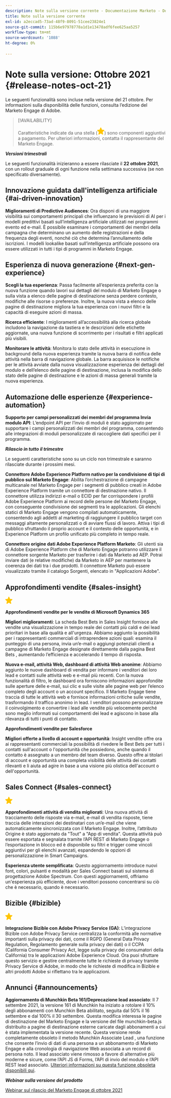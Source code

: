 ```yaml
---
description: Note sulla versione corrente - Documentazione Marketo - Documentazione del prodotto
title: Note sulla versione corrente
exl-id: a2eccad5-73ad-48f9-8091-51cee23824e1
source-git-commit: 115b6e97978778a1d1e13478adf6fee625aa5257
workflow-type: tm+mt
source-wordcount: '1088'
ht-degree: 0%

---
```


# Note sulla versione: Ottobre 2021 {#release-notes-oct-21}

Le seguenti funzionalità sono incluse nella versione del 21 ottobre. Per informazioni sulla disponibilità delle funzioni, consulta l’edizione del Marketo Engage di Adobe.

>[!AVAILABILITY]
>
>Caratteristiche indicate da una stella (![](assets/yellow-star.png)) sono componenti aggiuntivi a pagamento. Per ulteriori informazioni, contatta il rappresentante del Marketo Engage.

**_Versioni trimestrali_**

Le seguenti funzionalità inizieranno a essere rilasciate il **22 ottobre 2021**, con un rollout graduale di ogni funzione nella settimana successiva (se non specificato diversamente).

## Innovazione guidata dall&#39;intelligenza artificiale {#ai-driven-innovation}

**Miglioramenti di Predictive Audiences**: Ora disponi di una maggiore visibilità sui comportamenti principali che influenzano le previsioni di AI per i modelli predittivi basati sull’intelligenza artificiale utilizzati nei programmi evento ed e-mail. È possibile esaminare i comportamenti dei membri della campagna che determinano un aumento delle registrazioni e della frequenza degli eventi, nonché ciò che determina l’annullamento delle iscrizioni. I modelli lookalike basati sull’intelligenza artificiale possono ora essere utilizzati in tutti i tipi di programmi in Marketo Engage.

## Esperienza di nuova generazione {#next-gen-experience}

**Scegli la tua esperienza**: Passa facilmente all’esperienza preferita con la nuova funzione quando lavori sui dettagli del modulo di Marketo Engage o sulla vista a elenco delle pagine di destinazione senza perdere contesto, modifiche alle risorse o preferenze. Inoltre, la nuova vista a elenco delle pagine di destinazione migliora la tua esperienza con i nuovi filtri e la capacità di eseguire azioni di massa.

**Ricerca efficiente**: I miglioramenti all’accessibilità alla ricerca globale includono la navigazione da tastiera e le descrizioni delle etichette aggiornate, una nuova funzione di scorrimento per i risultati e filtri applicati più visibili.

**Monitorare le attività**: Monitora lo stato delle attività in esecuzione in background della nuova esperienza tramite la nuova barra di notifica delle attività nella barra di navigazione globale. La barra acquisisce le notifiche per le attività avviate dalla nuova visualizzazione esperienza dei dettagli del modulo e dell’elenco delle pagine di destinazione, inclusa la modifica dello stato delle pagine di destinazione e le azioni di massa generali tramite la nuova esperienza.

## Automazione delle esperienze {#experience-automation}

**Supporto per campi personalizzati dei membri del programma Invia modulo API**: L’endpoint API per l’invio di moduli è stato aggiornato per supportare i campi personalizzati dei membri del programma, consentendo alle integrazioni di moduli personalizzate di raccogliere dati specifici per il programma.

**_Rilascio in tutto il trimestre_**

Le seguenti caratteristiche sono su un ciclo non trimestrale e saranno rilasciate durante i prossimi mesi.

**Connettore Adobe Experience Platform nativo per la condivisione di tipi di pubblico sul Marketo Engage**: Abilita l’orchestrazione di campagne multicanale nel Marketo Engage per i segmenti di pubblico creati in Adobe Experience Platform tramite un connettore di destinazione nativo. Il connettore utilizza indirizzi e-mail o ECID per far corrispondere i profili Adobe Experience Platform ai record delle persone del Marketo Engage, con conseguente condivisione dei segmenti tra le applicazioni. Gli elenchi statici di Marketo Engage vengono compilati automaticamente, consentendo agli addetti al marketing di raggiungere il pubblico target con messaggi altamente personalizzati o di avviare flussi di lavoro. Attiva i tipi di pubblico sfruttando il proprio account e il contesto delle opportunità, e in Experience Platform un profilo unificato più completo in tempo reale.

**Connettore origine dati Adobe Experience Platform Marketo**: Gli utenti sia di Adobe Experience Platform che di Marketo Engage potranno utilizzare il connettore sorgente Marketo per trasferire i dati da Marketo ad AEP. Potrai inviare dati (e relative modifiche) da Marketo in AEP per mantenere la coerenza dei dati tra i due prodotti. Il connettore Marketo può essere visualizzato tramite il catalogo Sorgenti, elencato in &quot;Applicazioni Adobe&quot;.

## Approfondimenti vendite {#sales-insight}

![(stella)](assets/yellow-star.png)

**Approfondimenti vendite per le vendite di Microsoft Dynamics 365**

**Migliori miglioramenti**: La scheda Best Bets in Sales Insight fornisce alle vendite una visualizzazione in tempo reale dei contatti più caldi e dei lead prioritari in base alla qualità e all&#39;urgenza. Abbiamo aggiunto la possibilità per i rappresentanti commerciali di intraprendere azioni quali: esamina il punteggio di una persona, invia un’e-mail o aggiungi potenziali clienti a campagne di Marketo Engage designate direttamente dalla pagina Best Bets , aumentando l’efficienza e accelerando il tempo di risposta.

**Nuova e-mail, attività Web, dashboard di attività Web anonime**: Abbiamo aggiunto le nuove dashboard di vendita per informare i venditori dei loro lead e contatti sulle attività web e e-mail più recenti. Con la nuova funzionalità di filtro, le dashboard ora forniscono informazioni approfondite sulle aperture delle e-mail, sui clic e sulle visite alle pagine web per l’elenco completo degli account o un account specifico. Il Marketo Engage tiene traccia di tutte le attività web e fornisce informazioni critiche sulle vendite, trasformando il traffico anonimo in lead. I venditori possono personalizzare il coinvolgimento e convertire i lead alle vendite più velocemente perché sono meglio informati sui comportamenti dei lead e agiscono in base alla rilevanza di tutti i punti di contatto.

**Approfondimenti vendite per Salesforce**

**Migliori offerte a livello di account e opportunità**: Insight vendite offre ora ai rappresentanti commerciali la possibilità di rivedere le Best Bets per tutti i contatti sull&#39;account o l&#39;opportunità che possiedono, anche quando il contatto è assegnato a un membro del team diverso. Questo offre ai titolari di account e opportunità una completa visibilità delle attività dei contatti rilevanti e li aiuta ad agire in base a una visione più olistica dell&#39;account o dell&#39;opportunità.

## Sales Connect {#sales-connect}

![(stella)](assets/yellow-star.png)

**Approfondimenti attività di vendita migliorati**: Una nuova attività di tracciamento delle risposte via e-mail, e-mail di vendita risposte, tiene traccia delle interazioni dei destinatari con un’e-mail che viene automaticamente sincronizzata con il Marketo Engage. Inoltre, l’attributo Origine è stato aggiornato da &quot;Tout&quot; a &quot;App di vendita&quot;. Questa attività può essere esportata e segnalata tramite l’API REST di Marketo Engage o l’esportazione in blocco ed è disponibile su filtri e trigger come vincoli aggiuntivi per gli elenchi avanzati, espandendo le opzioni di personalizzazione in Smart Campaigns.

**Esperienza utente semplificata**: Questo aggiornamento introduce nuovi font, colori, pulsanti e modalità per Sales Connect basati sul sistema di progettazione Adobe Spectrum. Con questi aggiornamenti, offriamo un&#39;esperienza più efficiente, dove i venditori possono concentrarsi su ciò che è necessario, quando è necessario.

## Bizible {#bizible}

![](assets/yellow-star.png)

**Integrazione Bizible con Adobe Privacy Service (GA)**: L’integrazione Bizible con Adobe Privacy Service centralizza la conformità alle normative importanti sulla privacy dei dati, come il RGPD (General Data Privacy Regulation, Regolamento generale sulla privacy dei dati) o il CCPA (California Consumer Privacy Act, legge sulla privacy dei consumatori della California) tra le applicazioni Adobe Experience Cloud. Ora puoi sfruttare questo servizio e gestire centralmente tutte le richieste di privacy tramite Privacy Service di Adobe, in modo che le richieste di modifica in Bizible e altri prodotti Adobe si riflettano tra le applicazioni.

## Annunci {#announcements}

**Aggiornamento di Munchkin Beta 161/Deprecazione lead associato**: Il 7 settembre 2021, la versione 161 di Munchkin ha iniziato a rotolare il 10% degli abbonamenti con Munchkin Beta abilitato, seguita dal 50% il 16 settembre e dal 100% il 30 settembre. Questa modifica interessa le pagine di destinazione del Marketo Engage e la versione del file munchkin-beta.js distribuito a pagine di destinazione esterne caricate dagli abbonamenti a cui è stata implementata la versione recente. Questa versione rende completamente obsoleto il metodo Munchkin Associate Lead , una funzione che consente l’invio di dati di una persona a un abbonamento di Marketo Engage e alla cronologia di navigazione Web associata a un record di persona noto. Il lead associato viene rimosso a favore di alternative più moderne e sicure, come l’API JS di Forms, l’API di invio del modulo e l’API REST lead associato. [Ulteriori informazioni su questa funzione obsoleta disponibili qui](https://developers.marketo.com/blog/deprecation-of-munchkin-associate-lead-method/).

**_Webinar sulla versione del prodotto_**

[Webinar sul rilascio del Marketo Engage di ottobre 2021](https://engage.marketo.com/October_Release_Webinar_On-Demand.html)
